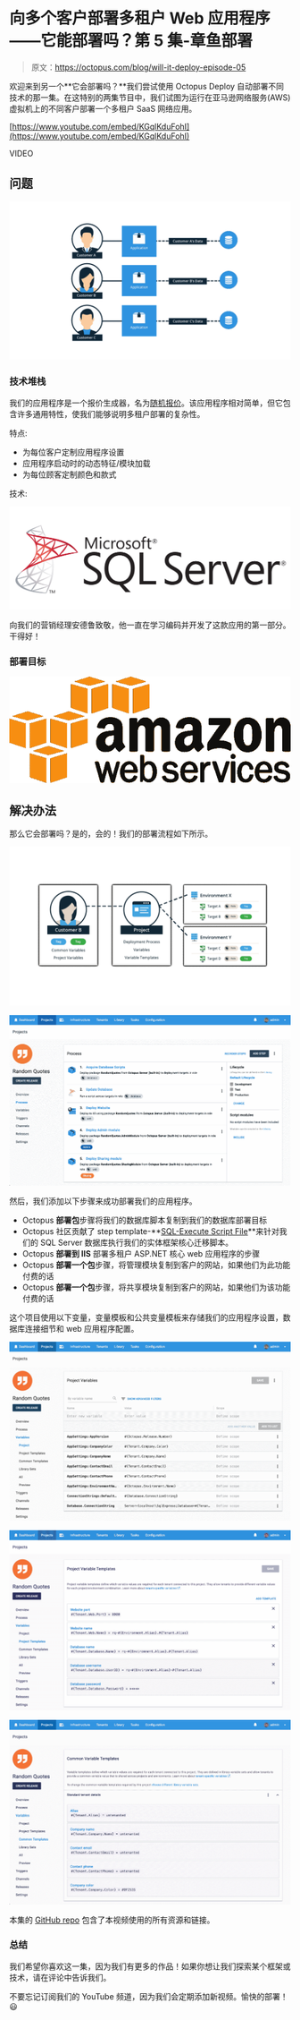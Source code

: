 # 向多个客户部署多租户 Web 应用程序——它能部署吗？第 5 集-章鱼部署

> 原文：<https://octopus.com/blog/will-it-deploy-episode-05>

欢迎来到另一个**它会部署吗？**我们尝试使用 Octopus Deploy 自动部署不同技术的那一集。在这特别的两集节目中，我们试图为运行在亚马逊网络服务(AWS)虚拟机上的不同客户部署一个多租户 SaaS 网络应用。

[https://www.youtube.com/embed/KGqlKduFohI](https://www.youtube.com/embed/KGqlKduFohI)

VIDEO

## 问题

[![Multi-Tenant architecture](img/a679d3ca6ed9b052ba96552b84e16c98.png)](#)

### 技术堆栈

我们的应用程序是一个报价生成器，名为[随机报价](https://github.com/OctopusSamples/WillItDeploy-Episode005)。该应用程序相对简单，但它包含许多通用特性，使我们能够说明多租户部署的复杂性。

特点:

*   为每位客户定制应用程序设置
*   应用程序启动时的动态特征/模块加载
*   为每位顾客定制颜色和款式

技术:

[![SQL Server logo](img/bebf8078b283deb4ee3ef2d298bb9346.png)](#)

向我们的营销经理安德鲁致敬，他一直在学习编码并开发了这款应用的第一部分。干得好！

### 部署目标

[![Amazon web services logo](img/28e8568f9dd0f4d9b20416a10068d857.png)](#)

## 解决办法

那么它会部署吗？是的，会的！我们的部署流程如下所示。

[![Octopus Multi-Tenant Deployments](img/f92ca9d41bb15bd3392a82b604872c65.png)](#)

[![Octopus deployment process](img/ba515c143e44556a0dfb37e9d536d25b.png)](#)

然后，我们添加以下步骤来成功部署我们的应用程序。

*   Octopus **部署包**步骤将我们的数据库脚本复制到我们的数据库部署目标
*   Octopus 社区贡献了 step template-**[SQL-Execute Script File](https://library.octopusdeploy.com/step-template/actiontemplate-sql-execute-script-file)**来针对我们的 SQL Server 数据库执行我们的实体框架核心迁移脚本。
*   Octopus **部署到 IIS** 部署多租户 ASP.NET 核心 web 应用程序的步骤
*   Octopus **部署一个包**步骤，将管理模块复制到客户的网站，如果他们为此功能付费的话
*   Octopus **部署一个包**步骤，将共享模块复制到客户的网站，如果他们为该功能付费的话

这个项目使用以下变量，变量模板和公共变量模板来存储我们的应用程序设置，数据库连接细节和 web 应用程序配置。

[![Project variables](img/354822a68bff8bf40e5d0e69b316f9ac.png)](#)

[![Project variable templates](img/956e054e5061028ddc0f94d3e8c06bcb.png)](#)

[![Common variable templates](img/ab3beae5d0b30d780648c7db0e31b33c.png)](#)

本集的 [GitHub repo](https://github.com/OctopusSamples/WillItDeploy-Episode005) 包含了本视频使用的所有资源和链接。

### 总结

我们希望你喜欢这一集，因为我们有更多的作品！如果你想让我们探索某个框架或技术，请在评论中告诉我们。

不要忘记订阅我们的 YouTube 频道，因为我们会定期添加新视频。愉快的部署！😃